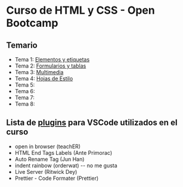 # Curso de HTML y CSS - Open Bootcamp

## Temario

* Tema 1: [Elementos y etiquetas](tema1)
* Tema 2: [Formularios y tablas](tema2)
* Tema 3: [Multimedia](tema3)
* Tema 4: [Hojas de Estilo](tema4)
* Tema 5: [](tema5)
* Tema 6: [](tema6)
* Tema 7: [](tema7)
* Tema 8: [](tema8)

## Lista de [plugins](Plugins_VSCode.md) para VSCode utilizados en el curso

* open in browser (teachER)
* HTML End Tags Labels (Ante Primorac)
* Auto Rename Tag (Jun Han)
* indent rainbow (orderwat) -- no me gusta
* Live Server (Ritwick Dey)
* Prettier - Code Formater (Prettier)
